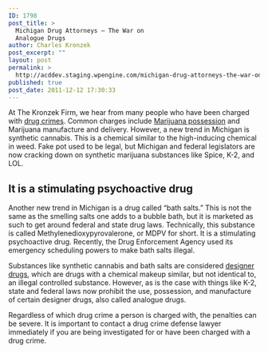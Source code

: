 ```yaml
---
ID: 1798
post_title: >
  Michigan Drug Attorneys – The War on
  Analogue Drugs
author: Charles Kronzek
post_excerpt: ""
layout: post
permalink: >
  http://acddev.staging.wpengine.com/michigan-drug-attorneys-the-war-on-analogue-drugs.html
published: true
post_date: 2011-12-12 17:30:33
---
```

At The Kronzek Firm, we hear from many people who have been charged with <a title="Michigan Drug Crime Attorneys" href="http://acddev.staging.wpengine.com/drug-charges.html">drug crimes</a>. Common charges include <a title="Michigan Marijuana Lawyers" href="http://acddev.staging.wpengine.com/marijuana.html">Marijuana possession</a> and Marijuana manufacture and delivery. However, a new trend in Michigan is synthetic cannabis. This is a chemical similar to the high-inducing chemical in weed. Fake pot used to be legal, but Michigan and federal legislators are now cracking down on synthetic marijuana substances like Spice, K-2, and LOL.


<h2>It is a stimulating psychoactive drug</h2>

Another new trend in Michigan is a drug called “bath salts.” This is not the same as the smelling salts one adds to a bubble bath, but it is marketed as such to get around federal and state drug laws. Technically, this substance is called Methylenedioxypyrovalerone, or MDPV for short. It is a stimulating psychoactive drug. Recently, the Drug Enforcement Agency used its emergency scheduling powers to make bath salts illegal.

Substances like synthetic cannabis and bath salts are considered <a title="Michigan Drug Crime Lawyers" href="http://acddev.staging.wpengine.com/drug-charges.html">designer drugs</a>, which are drugs with a chemical makeup similar, but not identical to, an illegal controlled substance. However, as is the case with things like K-2, state and federal laws now prohibit the use, possession, and manufacture of certain designer drugs, also called analogue drugs.

Regardless of which drug crime a person is charged with, the penalties can be severe. It is important to contact a drug crime defense lawyer immediately if you are being investigated for or have been charged with a drug crime.